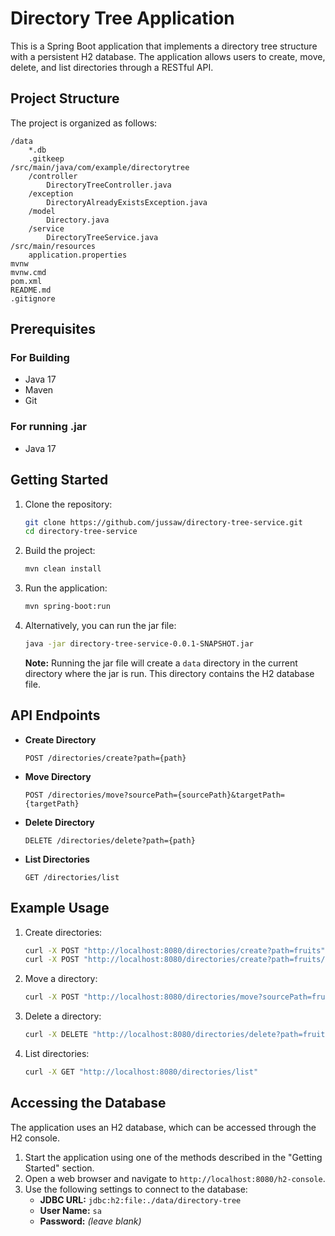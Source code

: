 # Directory Tree Application

This is a Spring Boot application that implements a directory tree structure with a persistent H2 database. The application allows users to create, move, delete, and list directories through a RESTful API.

## Project Structure

The project is organized as follows:

```
/data
    *.db
    .gitkeep
/src/main/java/com/example/directorytree
    /controller
        DirectoryTreeController.java
    /exception
        DirectoryAlreadyExistsException.java
    /model
        Directory.java
    /service
        DirectoryTreeService.java
/src/main/resources
    application.properties
mvnw
mvnw.cmd
pom.xml
README.md
.gitignore
```

## Prerequisites

### For Building

- Java 17
- Maven
- Git

### For running .jar

- Java 17

## Getting Started

1. Clone the repository:

   ```bash
   git clone https://github.com/jussaw/directory-tree-service.git
   cd directory-tree-service
   ```

2. Build the project:

   ```bash
   mvn clean install
   ```

3. Run the application:

   ```bash
   mvn spring-boot:run
   ```

4. Alternatively, you can run the jar file:

   ```bash
   java -jar directory-tree-service-0.0.1-SNAPSHOT.jar
   ```

   **Note:** Running the jar file will create a `data` directory in the current directory where the jar is run. This directory contains the H2 database file.

## API Endpoints

- **Create Directory**

  ```http
  POST /directories/create?path={path}
  ```

- **Move Directory**

  ```http
  POST /directories/move?sourcePath={sourcePath}&targetPath={targetPath}
  ```

- **Delete Directory**

  ```http
  DELETE /directories/delete?path={path}
  ```

- **List Directories**

  ```http
  GET /directories/list
  ```

## Example Usage

1. Create directories:

   ```bash
   curl -X POST "http://localhost:8080/directories/create?path=fruits"
   curl -X POST "http://localhost:8080/directories/create?path=fruits/apples"
   ```

2. Move a directory:

   ```bash
   curl -X POST "http://localhost:8080/directories/move?sourcePath=fruits/apples&targetPath=vegetables"
   ```

3. Delete a directory:

   ```bash
   curl -X DELETE "http://localhost:8080/directories/delete?path=fruits/apples"
   ```

4. List directories:

   ```bash
   curl -X GET "http://localhost:8080/directories/list"
   ```

## Accessing the Database

The application uses an H2 database, which can be accessed through the H2 console.

1. Start the application using one of the methods described in the "Getting Started" section.
2. Open a web browser and navigate to `http://localhost:8080/h2-console`.
3. Use the following settings to connect to the database:
   - **JDBC URL:** `jdbc:h2:file:./data/directory-tree`
   - **User Name:** `sa`
   - **Password:** _(leave blank)_
